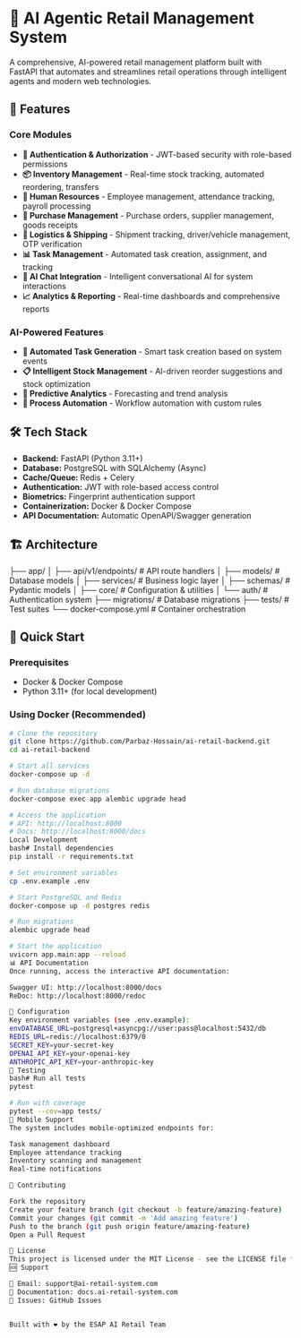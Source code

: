 # 🤖 AI Agentic Retail Management System

A comprehensive, AI-powered retail management platform built with FastAPI that automates and streamlines retail operations through intelligent agents and modern web technologies.

## 🚀 Features

### Core Modules
- **🔐 Authentication & Authorization** - JWT-based security with role-based permissions
- **📦 Inventory Management** - Real-time stock tracking, automated reordering, transfers
- **👥 Human Resources** - Employee management, attendance tracking, payroll processing
- **🛒 Purchase Management** - Purchase orders, supplier management, goods receipts
- **🚛 Logistics & Shipping** - Shipment tracking, driver/vehicle management, OTP verification
- **📊 Task Management** - Automated task creation, assignment, and tracking
- **💬 AI Chat Integration** - Intelligent conversational AI for system interactions
- **📈 Analytics & Reporting** - Real-time dashboards and comprehensive reports

### AI-Powered Features
- **🤖 Automated Task Generation** - Smart task creation based on system events
- **📋 Intelligent Stock Management** - AI-driven reorder suggestions and stock optimization
- **🎯 Predictive Analytics** - Forecasting and trend analysis
- **🔄 Process Automation** - Workflow automation with custom rules

## 🛠️ Tech Stack

- **Backend:** FastAPI (Python 3.11+)
- **Database:** PostgreSQL with SQLAlchemy (Async)
- **Cache/Queue:** Redis + Celery
- **Authentication:** JWT with role-based access control
- **Biometrics:** Fingerprint authentication support
- **Containerization:** Docker & Docker Compose
- **API Documentation:** Automatic OpenAPI/Swagger generation

## 🏗️ Architecture
├── app/
│   ├── api/v1/endpoints/     # API route handlers
│   ├── models/               # Database models
│   ├── services/             # Business logic layer
│   ├── schemas/              # Pydantic models
│   ├── core/                 # Configuration & utilities
│   └── auth/                 # Authentication system
├── migrations/               # Database migrations
├── tests/                    # Test suites
└── docker-compose.yml        # Container orchestration


## 🚀 Quick Start

### Prerequisites
- Docker & Docker Compose
- Python 3.11+ (for local development)

### Using Docker (Recommended)
```bash
# Clone the repository
git clone https://github.com/Parbaz-Hossain/ai-retail-backend.git
cd ai-retail-backend

# Start all services
docker-compose up -d

# Run database migrations
docker-compose exec app alembic upgrade head

# Access the application
# API: http://localhost:8000
# Docs: http://localhost:8000/docs
Local Development
bash# Install dependencies
pip install -r requirements.txt

# Set environment variables
cp .env.example .env

# Start PostgreSQL and Redis
docker-compose up -d postgres redis

# Run migrations
alembic upgrade head

# Start the application
uvicorn app.main:app --reload
📊 API Documentation
Once running, access the interactive API documentation:

Swagger UI: http://localhost:8000/docs
ReDoc: http://localhost:8000/redoc

🔧 Configuration
Key environment variables (see .env.example):
envDATABASE_URL=postgresql+asyncpg://user:pass@localhost:5432/db
REDIS_URL=redis://localhost:6379/0
SECRET_KEY=your-secret-key
OPENAI_API_KEY=your-openai-key
ANTHROPIC_API_KEY=your-anthropic-key
🧪 Testing
bash# Run all tests
pytest

# Run with coverage
pytest --cov=app tests/
📱 Mobile Support
The system includes mobile-optimized endpoints for:

Task management dashboard
Employee attendance tracking
Inventory scanning and management
Real-time notifications

🤝 Contributing

Fork the repository
Create your feature branch (git checkout -b feature/amazing-feature)
Commit your changes (git commit -m 'Add amazing feature')
Push to the branch (git push origin feature/amazing-feature)
Open a Pull Request

📄 License
This project is licensed under the MIT License - see the LICENSE file for details.
🆘 Support

📧 Email: support@ai-retail-system.com
📖 Documentation: docs.ai-retail-system.com
🐛 Issues: GitHub Issues


Built with ❤️ by the ESAP AI Retail Team

